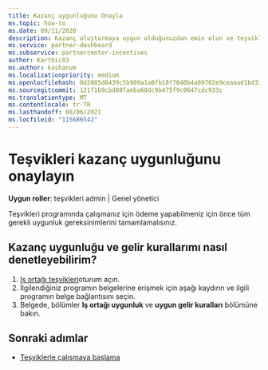 ```yaml
---
title: Kazanç uygunluğunu Onayla
ms.topic: how-to
ms.date: 09/11/2020
description: Kazanç oluşturmaya uygun olduğunuzdan emin olun ve teşvikleri programı üzerinden ödeme yapın. Iş Ortağı Merkezi 'nde kazanç ve gelir kurallarınızı denetleyin.
ms.service: partner-dashboard
ms.subservice: partnercenter-incentives
author: Karthic83
ms.author: kashanum
ms.localizationpriority: medium
ms.openlocfilehash: 0d2885d8439c5b909a1a0fb18f7040b4a89702e9ceaaad1bd3104ef270bf65ea
ms.sourcegitcommit: 121f1b9cbd88faeba60dc9b475f9c0647cdc933c
ms.translationtype: MT
ms.contentlocale: tr-TR
ms.lasthandoff: 08/06/2021
ms.locfileid: "115686542"
---
```

# <a name="confirm-your-incentives-earnings-eligibility"></a>Teşvikleri kazanç uygunluğunu onaylayın

**Uygun roller**: teşvikleri admin | Genel yönetici

Teşvikleri programında çalışmanız için ödeme yapabilmeniz için önce tüm gerekli uygunluk gereksinimlerini tamamlamalısınız.

## <a name="how-do-i-check-my-earning-eligibility-and-revenue-rules"></a>Kazanç uygunluğu ve gelir kurallarımı nasıl denetleyebilirim?

1. [Iş ortağı teşvikleri](https://partner.microsoft.com/membership/partner-incentives)oturum açın.
2. İlgilendiğiniz programın belgelerine erişmek için aşağı kaydırın ve ilgili programın belge bağlantısını seçin.
3. Belgede, bölümler **Iş ortağı uygunluk** ve **uygun gelir kuralları** bölümüne bakın.

## <a name="next-steps"></a>Sonraki adımlar

- [Teşviklerle çalışmaya başlama](incentives-get-started-intro.md)
